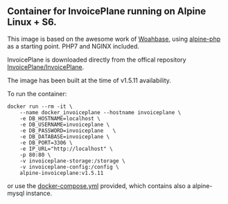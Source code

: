## Container for InvoicePlane running on Alpine Linux + S6.

This image is based on the awesome work of [Woahbase](https://github.com/woahbase), using [alpine-php](https://github.com/woahbase/alpine-php) as a starting point. PHP7 and NGINX included.

InvoicePlane is downloaded directly from the offical repository [InvoicePlane/InvoicePlane](https://github.com/InvoicePlane/InvoicePlane).

The image has been built at the time of v1.5.11 availability.

To run the container:

```
docker run --rm -it \
    --name docker_invoiceplane --hostname invoiceplane \
    -e DB_HOSTNAME=localhost \
    -e DB_USERNAME=invoiceplane \
    -e DB_PASSWORD=invoiceplane   \
    -e DB_DATABASE=invoiceplane \
    -e DB_PORT=3306 \
    -e IP_URL="http://localhost" \
    -p 80:80 \
    -v invoiceplane-storage:/storage \
    -v invoiceplane-config:/config \
    alpine-invoiceplane:v1.5.11
```

or use the [docker-compose.yml](docker-compose.yml) provided, which contains also a alpine-mysql instance.